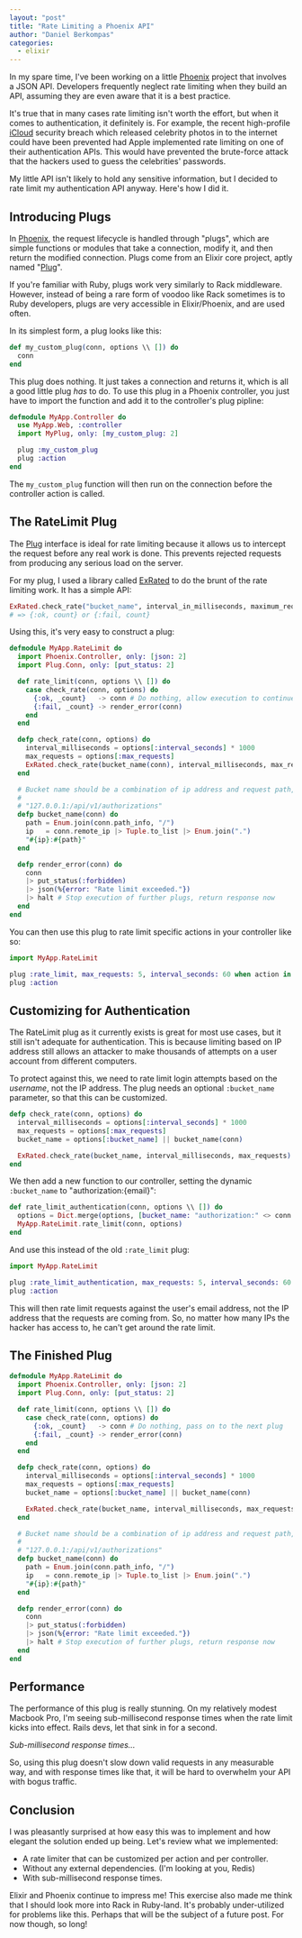 ```yaml
---
layout: "post"
title: "Rate Limiting a Phoenix API"
author: "Daniel Berkompas"
categories:
  - elixir
---
```


In my spare time, I've been working on a little [Phoenix][phoenix] project that
involves a JSON API. Developers frequently neglect rate limiting when they build
an API, assuming they are even aware that it is a best practice.

It's true that in many cases rate limiting isn't worth the effort, but when it comes to
authentication, it definitely is. For example, the recent high-profile [iCloud][icloud] security
breach which released celebrity photos in to the internet could have been
prevented had Apple implemented rate limiting on one of their authentication
APIs. This would have prevented the brute-force attack that the hackers used to
guess the celebrities' passwords.

<!-- more -->

My little API isn't likely to hold any sensitive information, but I decided to
rate limit my authentication API anyway. Here's how I did it.

## Introducing Plugs

In [Phoenix][phoenix], the request lifecycle is handled through "plugs", which
are simple functions or modules that take a connection, modify it, and then
return the modified connection. Plugs come from an Elixir core project, aptly
named "[Plug][plug]".

If you're familiar with Ruby, plugs work very similarly to Rack middleware.
However, instead of being a rare form of voodoo like Rack sometimes is to Ruby
developers, plugs are very accessible in Elixir/Phoenix, and are used often.

In its simplest form, a plug looks like this:

```elixir
def my_custom_plug(conn, options \\ []) do
  conn
end
```

This plug does nothing. It just takes a connection and returns it, which is all
a good little plug _has_ to do. To use this plug in a Phoenix controller, you
just have to import the function and add it to the controller's plug pipline:

```elixir
defmodule MyApp.Controller do
  use MyApp.Web, :controller
  import MyPlug, only: [my_custom_plug: 2]

  plug :my_custom_plug
  plug :action
end
```

The `my_custom_plug` function will then run on the connection before the
controller action is called.

## The RateLimit Plug

The [Plug][plug] interface is ideal for rate limiting because it allows us to 
intercept the request before any real work is done. This prevents rejected 
requests from producing any serious load on the server.

For my plug, I used a library called [ExRated][ex_rated] to do the brunt of the
rate limiting work. It has a simple API:

```elixir
ExRated.check_rate("bucket_name", interval_in_milliseconds, maximum_requests)
# => {:ok, count} or {:fail, count}
```

Using this, it's very easy to construct a plug:

```elixir
defmodule MyApp.RateLimit do
  import Phoenix.Controller, only: [json: 2]
  import Plug.Conn, only: [put_status: 2]

  def rate_limit(conn, options \\ []) do
    case check_rate(conn, options) do
      {:ok, _count}   -> conn # Do nothing, allow execution to continue
      {:fail, _count} -> render_error(conn)
    end
  end

  defp check_rate(conn, options) do
    interval_milliseconds = options[:interval_seconds] * 1000
    max_requests = options[:max_requests]
    ExRated.check_rate(bucket_name(conn), interval_milliseconds, max_requests)
  end

  # Bucket name should be a combination of ip address and request path, like so:
  #
  # "127.0.0.1:/api/v1/authorizations"
  defp bucket_name(conn) do
    path = Enum.join(conn.path_info, "/")
    ip   = conn.remote_ip |> Tuple.to_list |> Enum.join(".")
    "#{ip}:#{path}"
  end

  defp render_error(conn) do
    conn
    |> put_status(:forbidden)
    |> json(%{error: "Rate limit exceeded."})
    |> halt # Stop execution of further plugs, return response now
  end
end
```

You can then use this plug to rate limit specific actions in your controller
like so:

```elixir
import MyApp.RateLimit

plug :rate_limit, max_requests: 5, interval_seconds: 60 when action in [:create]
plug :action
```

## Customizing for Authentication

The RateLimit plug as it currently exists is great for most use cases, but it
still isn't adequate for authentication. This is because limiting based on IP
address still allows an attacker to make thousands of attempts on a user account
from different computers.

To protect against this, we need to rate limit login attempts based on the 
_username_, not the IP address. The plug needs an optional `:bucket_name` 
parameter, so that this can be customized.

```elixir
defp check_rate(conn, options) do
  interval_milliseconds = options[:interval_seconds] * 1000
  max_requests = options[:max_requests]
  bucket_name = options[:bucket_name] || bucket_name(conn)

  ExRated.check_rate(bucket_name, interval_milliseconds, max_requests)
end
```

We then add a new function to our controller, setting the dynamic `:bucket_name`
to "authorization:{email}":

```elixir
def rate_limit_authentication(conn, options \\ []) do
  options = Dict.merge(options, [bucket_name: "authorization:" <> conn.params.email])
  MyApp.RateLimit.rate_limit(conn, options)
end
```

And use this instead of the old `:rate_limit` plug:

```elixir
import MyApp.RateLimit

plug :rate_limit_authentication, max_requests: 5, interval_seconds: 60
plug :action
```

This will then rate limit requests against the user's email address, not the IP
address that the requests are coming from. So, no matter how many IPs the hacker
has access to, he can't get around the rate limit.

## The Finished Plug

```elixir
defmodule MyApp.RateLimit do
  import Phoenix.Controller, only: [json: 2]
  import Plug.Conn, only: [put_status: 2]

  def rate_limit(conn, options \\ []) do
    case check_rate(conn, options) do
      {:ok, _count}   -> conn # Do nothing, pass on to the next plug
      {:fail, _count} -> render_error(conn)
    end
  end

  defp check_rate(conn, options) do
    interval_milliseconds = options[:interval_seconds] * 1000
    max_requests = options[:max_requests]
    bucket_name = options[:bucket_name] || bucket_name(conn)

    ExRated.check_rate(bucket_name, interval_milliseconds, max_requests)
  end

  # Bucket name should be a combination of ip address and request path, like so:
  #
  # "127.0.0.1:/api/v1/authorizations"
  defp bucket_name(conn) do
    path = Enum.join(conn.path_info, "/")
    ip   = conn.remote_ip |> Tuple.to_list |> Enum.join(".")
    "#{ip}:#{path}"
  end

  defp render_error(conn) do
    conn
    |> put_status(:forbidden)
    |> json(%{error: "Rate limit exceeded."})
    |> halt # Stop execution of further plugs, return response now
  end
end
```

## Performance

The performance of this plug is really stunning. On my relatively modest Macbook
Pro, I'm seeing sub-millisecond response times when the rate limit kicks into
effect. Rails devs, let that sink in for a second. 

_Sub-millisecond response times..._ 

So, using this plug doesn't slow down valid requests in any measurable way, and
with response times like that, it will be hard to overwhelm your API with bogus
traffic.

## Conclusion

I was pleasantly surprised at how easy this was to implement and how elegant the
solution ended up being. Let's review what we implemented:

- A rate limiter that can be customized per action and per controller.
- Without any external dependencies. (I'm looking at you, Redis)
- With sub-millisecond response times.

Elixir and Phoenix continue to impress me! This exercise also made me think that
I should look more into Rack in Ruby-land. It's probably under-utilized for 
problems like this. Perhaps that will be the subject of a future post. For now
though, so long!

[ex_rated]: http://hex.pm/ex_rated
[icloud]: http://icloud.com
[plug]: https://github.com/elixir-lang/plug
[phoenix]: http://phoenixframework.org
